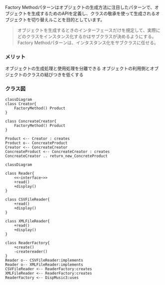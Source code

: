 Factory Methodパターンはオブジェクトの生成方法に注目したパターンで、オブジェクトを生成するためのAPIを定義し、クラスの敬承を使って生成されるオブジェクトを切り替えルことを目的としています。
> オブジェクトを生成するときのインターフェースだけを規定して、実際にどのクラスをインスタンス化するかはサブクラスが決めるようにする。
> Factory Methodパターンは、インタスタンス化をサブクラスに任せる。

### メリット
オブジェクトの生成処理と使用処理を分離できる
オブジェクトの利用側とオブジェクトのクラスの結びつきを低くする

### クラス図

```mermaid
classDiagram
class Creator{
    FactoryMethod() Product
}

class ConcreateCreator{
    FactoryMethod() Product
}

Product <-- Creator : creates
Product o-- ConcreateProduct
Creator <-- ConcreateCreator
ConcreateProduct <-- ConcreateCreator : creates
ConcreateCreator .. return_new_ConcreteProduct
```

```mermaid
classDiagram

class Reader{
    <<~interface~>>
    +read()
    +display()
}

class CSVFileReader{
    +read()
    +display()
}

class XMLFileReader{
    +read()
    +display()
}

class ReaderFactory{
    +create()
    -createreader()
}
Reader o-- CSVFileReader:implements
Reader o-- XMLFileReader:implements
CSVFileReader <-- ReaderFactory:creates
XMLFileReader <-- ReaderFactory:creates
ReaderFactory <-- DispMusic3:uses
```
